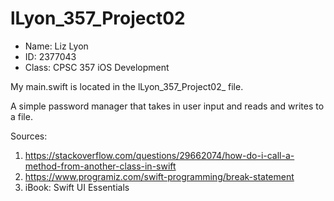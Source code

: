 # lLyon_357_Project02

+ Name: Liz Lyon
+ ID: 2377043
+ Class: CPSC 357 iOS Development 

My main.swift is located in the lLyon_357_Project02_ file. 

A simple password manager that takes in user input and reads and writes to a file. 

Sources:
1) https://stackoverflow.com/questions/29662074/how-do-i-call-a-method-from-another-class-in-swift
2) https://www.programiz.com/swift-programming/break-statement
3) iBook: Swift UI Essentials 

